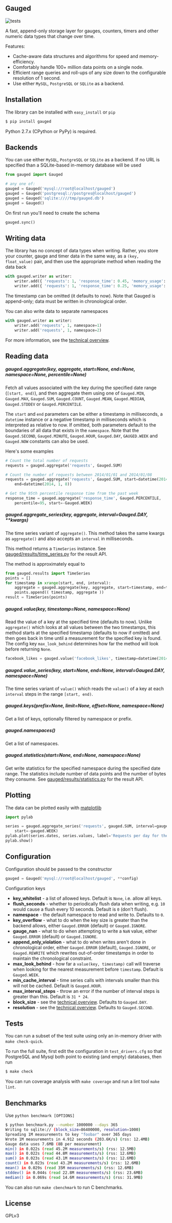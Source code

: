 ## Gauged

![tests][travis]

A fast, append-only storage layer for gauges, counters, timers and other numeric data types that change over time.

Features:

- Cache-aware data structures and algorithms for speed and memory-efficiency.
- Comfortably handle 100+ million data points on a single node.
- Efficient range queries and roll-ups of any size down to the configurable resolution of 1 second.
- Use either `MySQL`, `PostgreSQL` or `SQLite` as a backend.

## Installation

The library can be installed with `easy_install` or `pip`

```bash
$ pip install gauged
```

Python 2.7.x (CPython or PyPy) is required.

## Backends

You can use either `MySQL`, `PostgreSQL` or `SQLite` as a backend. If no URL is specified than a SQLite-based in-memory database will be used

```python
from gauged import Gauged

# any one of:
gauged = Gauged('mysql://root@localhost/gauged')
gauged = Gauged('postgresql://postgres@localhost/gauged')
gauged = Gauged('sqlite:////tmp/gauged.db')
gauged = Gauged()
```

On first run you'll need to create the schema

```python
gauged.sync()
```

## Writing data

The library has no concept of data types when writing. Rather, you store your counter, gauge and timer data in the same way, as a `(key, float_value)` pair, and then use the appropriate method when reading the data back

```python
with gauged.writer as writer:
    writer.add({ 'requests': 1, 'response_time': 0.45, 'memory_usage': 145.6 }, timestamp=1389747759902)
    writer.add({ 'requests': 1, 'response_time': 0.25, 'memory_usage': 148.3 }, timestamp=1389747760456)
```

The timestamp can be omitted (it defaults to now). Note that Gauged is append-only; data must be written in chronological order.

You can also write data to separate namespaces

```python
with gauged.writer as writer:
    writer.add('requests', 1, namespace=1)
    writer.add('requests', 1, namespace=2)
```

For more information, see the [technical overview][technical-overview].

## Reading data

##### gauged.aggregate(key, aggregate, start=None, end=None, namespace=None, percentile=None)

Fetch all values associated with the key during the specified date range (`[start, end)`), and then aggregate them using one of `Gauged.MIN`, `Gauged.MAX`, `Gauged.SUM`, `Gauged.COUNT`, `Gauged.MEAN`, `Gauged.MEDIAN`, `Gauged.STDDEV` or `Gauged.PERCENTILE`.

The `start` and `end` parameters can be either a timestamp in milliseconds, a `datetime` instance or a negative timestamp in milliseconds which is interpreted as relative to now. If omitted, both parameters default to the boundaries of all data that exists in the `namespace`. Note that the `Gauged.SECOND`, `Gauged.MINUTE`, `Gauged.HOUR`, `Gauged.DAY`, `GAUGED.WEEK` and `Gauged.NOW` constants can also be used.

Here's some examples

```python
# Count the total number of requests
requests = gauged.aggregate('requests', Gauged.SUM)

# Count the number of requests between 2014/01/01 and 2014/01/08
requests = gauged.aggregate('requests', Gauged.SUM, start=datetime(2014, 1, 1),
    end=datetime(2014, 1, 8))

# Get the 95th percentile response time from the past week
response_time = gauged.aggregate('response_time', Gauged.PERCENTILE,
    percentile=95, start=-Gauged.WEEK)
```

##### gauged.aggregate_series(key, aggregate, interval=Gauged.DAY, **kwargs)

The time series variant of `aggregate()`. This method takes the same kwargs as `aggregate()` and also accepts an `interval` in milliseconds.

This method returns a `TimeSeries` instance. See [gauged/results/time_series.py][time_series.py] for the result API.

The method is approximately equal to

```python
from gauged.results import TimeSeries
points = []
for timestamp in xrange(start, end, interval):
    aggregate = gauged.aggregate(key, aggregate, start=timestamp, end=timestamp+interval)
    points.append(( timestamp, aggregate ))
result = TimeSeries(points)
```

##### gauged.value(key, timestamp=None, namespace=None)

Read the value of a key at the specified time (defaults to now). Unlike `aggregate()` which looks at all values between the two timestamps, this method starts at the specified timestamp (defaults to now if omitted) and then goes back in time until a measurement for the specified key is found. The config key `max_look_behind` determines how far the method will look before returning `None`.

```python
facebook_likes = gauged.value('facebook_likes', timestamp=datetime(2014, 1, 23))
```

##### gauged.value_series(key, start=None, end=None, interval=Gauged.DAY, namespace=None)

The time series variant of `value()` which reads the `value()` of a key at each `interval` steps in the range `[start, end)`.

##### gauged.keys(prefix=None, limit=None, offset=None, namespace=None)

Get a list of keys, optionally filtered by namespace or prefix.

##### gauged.namespaces()

Get a list of namespaces.

##### gauged.statistics(start=None, end=None, namespace=None)

Get write statistics for the specified namespace during the specified date range. The statistics include number of data points and the number of bytes they consume. See [gauged/results/statistics.py][statistics.py] for the result API.

## Plotting

The data can be plotted easily with [matplotlib][matplotlib]

```python
import pylab

series = gauged.aggregate_series('requests', gauged.SUM, interval=gauged.DAY,
    start=-gauged.WEEK)
pylab.plot(series.dates, series.values, label='Requests per day for the past week')
pylab.show()
```

## Configuration

Configuration should be passed to the constructor

```python
gauged = Gauged('mysql://root@localhost/gauged', **config)
```

Configuration keys

- **key_whitelist** - a list of allowed keys. Default is `None`, i.e. allow all keys.
- **flush_seconds** - whether to periodically flush data when writing, e.g. `10` would cause a flush every 10 seconds. Default is `0` (don't flush).
- **namespace** - the default namespace to read and write to. Defaults to `0`.
- **key_overflow** - what to do when the key size is greater than the backend allows, either `Gauged.ERROR` (default) or `Gauged.IGNORE`.
- **gauge_nan** - what to do when attempting to write a `NaN` value, either `Gauged.ERROR` (default) or `Gauged.IGNORE`.
- **append_only_violation** - what to do when writes aren't done in chronological order, either `Gauged.ERROR` (default), `Gauged.IGNORE`, or `Gauged.REWRITE` which rewrites out-of-order timestamps in order to maintain the chronological constraint.
- **max_look_behind** - how far a `value(key, timestamp)` call will traverse when looking for the nearest measurement before `timestamp`. Default is `Gauged.WEEK`.
- **min_cache_interval** - time series calls with intervals smaller than this will not be cached. Default is `Gauged.HOUR`.
- **max_interval_steps** - throw an error if the number of interval steps is greater than this. Default is `31 * 24`.
- **block_size** - see the [technical overview][technical-overview]. Defaults to `Gauged.DAY`.
- **resolution** - see the [technical overview][technical-overview]. Defaults to `Gauged.SECOND`.

## Tests

You can run a subset of the test suite using only an in-memory driver with `make check-quick`.

To run the full suite, first edit the configuration in `test_drivers.cfg` so that PostgreSQL and Mysql both point to existing (and empty) databases, then run

```bash
$ make check
```

You can run coverage analysis with `make coverage` and run a lint tool `make lint`.

## Benchmarks

Use `python benchmark [OPTIONS]`

```bash
$ python benchmark.py --number 1000000 --days 365
Writing to sqlite:// (block_size=86400000, resolution=1000)
Spreading 1M measurements to key "foobar" over 365 days
Wrote 1M measurements in 4.912 seconds (203.6K/s) (rss: 12.4MB)
Gauge data uses 7.6MB (8B per measurement)
min() in 0.022s (read 45.2M measurements/s) (rss: 12.5MB)
max() in 0.022s (read 44.8M measurements/s) (rss: 12.6MB)
sum() in 0.023s (read 43.1M measurements/s) (rss: 12.6MB)
count() in 0.023s (read 43.2M measurements/s) (rss: 12.6MB)
mean() in 0.029s (read 35M measurements/s) (rss: 12.6MB)
stddev() in 0.044s (read 22.8M measurements/s) (rss: 23.6MB)
median() in 0.069s (read 14.6M measurements/s) (rss: 31.9MB)
```

You can also run `make cbenchmark` to run C benchmarks.

## License

GPLv3


[travis]: https://api.travis-ci.org/chriso/gauged.png?branch=master
[technical-overview]: https://github.com/chriso/gauged/blob/master/docs/technical-overview.md
[time_series.py]: https://github.com/chriso/gauged/blob/master/gauged/results/time_series.py
[statistics.py]: https://github.com/chriso/gauged/blob/master/gauged/results/statistics.py
[matplotlib]: http://matplotlib.org/
